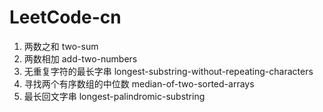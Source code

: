 # LeetCode-cn

1. 两数之和 two-sum
2. 两数相加 add-two-numbers
3. 无重复字符的最长字串 longest-substring-without-repeating-characters
4. 寻找两个有序数组的中位数 median-of-two-sorted-arrays
5. 最长回文字串 longest-palindromic-substring